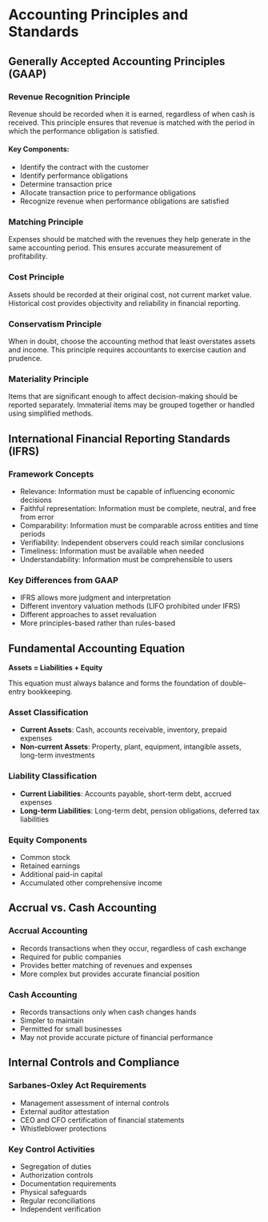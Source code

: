 # Accounting Principles and Standards

## Generally Accepted Accounting Principles (GAAP)

### Revenue Recognition Principle
Revenue should be recorded when it is earned, regardless of when cash is received. This principle ensures that revenue is matched with the period in which the performance obligation is satisfied.

#### Key Components:
- Identify the contract with the customer
- Identify performance obligations
- Determine transaction price
- Allocate transaction price to performance obligations
- Recognize revenue when performance obligations are satisfied

### Matching Principle
Expenses should be matched with the revenues they help generate in the same accounting period. This ensures accurate measurement of profitability.

### Cost Principle
Assets should be recorded at their original cost, not current market value. Historical cost provides objectivity and reliability in financial reporting.

### Conservatism Principle
When in doubt, choose the accounting method that least overstates assets and income. This principle requires accountants to exercise caution and prudence.

### Materiality Principle
Items that are significant enough to affect decision-making should be reported separately. Immaterial items may be grouped together or handled using simplified methods.

## International Financial Reporting Standards (IFRS)

### Framework Concepts
- Relevance: Information must be capable of influencing economic decisions
- Faithful representation: Information must be complete, neutral, and free from error
- Comparability: Information must be comparable across entities and time periods
- Verifiability: Independent observers could reach similar conclusions
- Timeliness: Information must be available when needed
- Understandability: Information must be comprehensible to users

### Key Differences from GAAP
- IFRS allows more judgment and interpretation
- Different inventory valuation methods (LIFO prohibited under IFRS)
- Different approaches to asset revaluation
- More principles-based rather than rules-based

## Fundamental Accounting Equation

**Assets = Liabilities + Equity**

This equation must always balance and forms the foundation of double-entry bookkeeping.

### Asset Classification
- **Current Assets**: Cash, accounts receivable, inventory, prepaid expenses
- **Non-current Assets**: Property, plant, equipment, intangible assets, long-term investments

### Liability Classification
- **Current Liabilities**: Accounts payable, short-term debt, accrued expenses
- **Long-term Liabilities**: Long-term debt, pension obligations, deferred tax liabilities

### Equity Components
- Common stock
- Retained earnings
- Additional paid-in capital
- Accumulated other comprehensive income

## Accrual vs. Cash Accounting

### Accrual Accounting
- Records transactions when they occur, regardless of cash exchange
- Required for public companies
- Provides better matching of revenues and expenses
- More complex but provides accurate financial position

### Cash Accounting
- Records transactions only when cash changes hands
- Simpler to maintain
- Permitted for small businesses
- May not provide accurate picture of financial performance

## Internal Controls and Compliance

### Sarbanes-Oxley Act Requirements
- Management assessment of internal controls
- External auditor attestation
- CEO and CFO certification of financial statements
- Whistleblower protections

### Key Control Activities
- Segregation of duties
- Authorization controls
- Documentation requirements
- Physical safeguards
- Regular reconciliations
- Independent verification